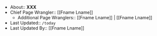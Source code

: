 - About:: __XXX__
- Chief Page Wrangler:: [[Fname Lname]]
    - Additional Page Wranglers:: [[Fname Lname]] | [[Fname Lname]] 
- Last Updated:: `/today`
- Last Updated By:: [[Fname Lname]]
